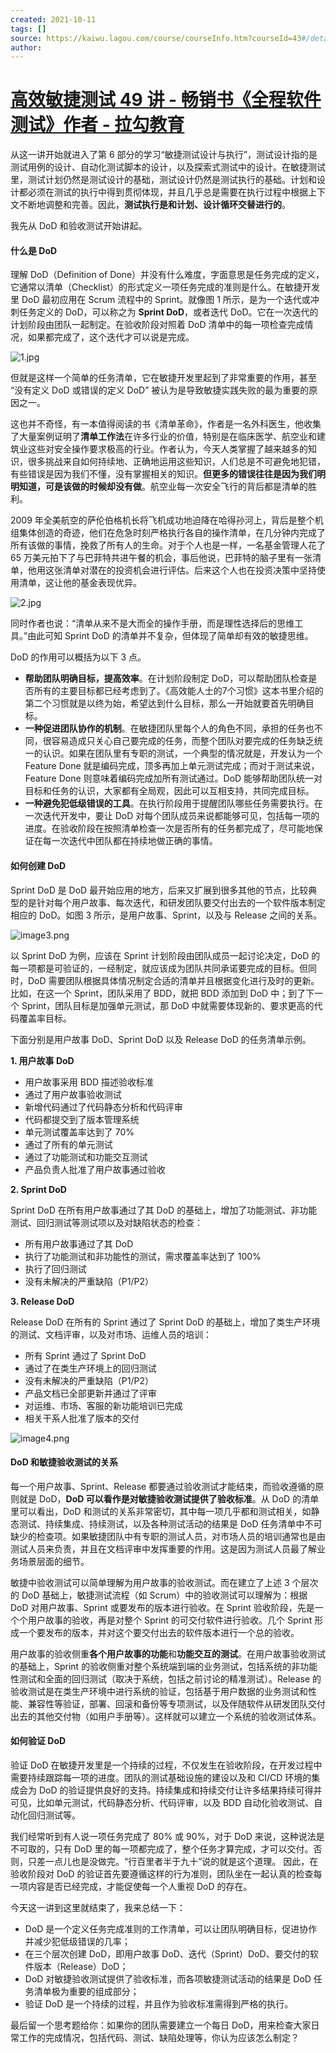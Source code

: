 ```yaml
---
created: 2021-10-11
tags: []
source: https://kaiwu.lagou.com/course/courseInfo.htm?courseId=43#/detail/pc?id=1585
author: 
---
```


# [高效敏捷测试 49 讲 - 畅销书《全程软件测试》作者 - 拉勾教育](https://kaiwu.lagou.com/course/courseInfo.htm?courseId=43#/detail/pc?id=1585)


从这一讲开始就进入了第 6 部分的学习“敏捷测试设计与执行”，测试设计指的是测试用例的设计、自动化测试脚本的设计，以及探索式测试中的设计。在敏捷测试里，测试计划仍然是测试设计的基础，测试设计仍然是测试执行的基础。计划和设计都必须在测试的执行中得到贯彻体现，并且几乎总是需要在执行过程中根据上下文不断地调整和完善。因此，**测试执行是和计划、设计循环交替进行的**。

我先从 DoD 和验收测试开始讲起。

#### 什么是 DoD

理解 DoD（Definition of Done）并没有什么难度，字面意思是任务完成的定义，它通常以清单（Checklist）的形式定义一项任务完成的准则是什么。在敏捷开发里 DoD 最初应用在 Scrum 流程中的 Sprint。就像图 1 所示，是为一个迭代或冲刺任务定义的 DoD，可以称之为 **Sprint DoD**，或者迭代 DoD。它在一次迭代的计划阶段由团队一起制定。在验收阶段对照着 DoD 清单中的每一项检查完成情况，如果都完成了，这个迭代才可以说是完成。

![1.jpg](https://s0.lgstatic.com/i/image/M00/08/58/Ciqc1F66g0KACwN4AADgF9GacQA665.jpg)

但就是这样一个简单的任务清单，它在敏捷开发里起到了非常重要的作用，甚至 “没有定义 DoD 或错误的定义 DoD” 被认为是导致敏捷实践失败的最为重要的原因之一。

这也并不奇怪，有一本值得阅读的书《清单革命》，作者是一名外科医生，他收集了大量案例证明了**清单工作法**在许多行业的价值，特别是在临床医学、航空业和建筑业这些对安全操作要求极高的行业。作者认为，今天人类掌握了越来越多的知识，很多挑战来自如何持续地、正确地运用这些知识，人们总是不可避免地犯错，有些错误是因为我们不懂，没有掌握相关的知识。**但更多的错误往往是因为我们明明知道，可是该做的时候却没有做**。航空业每一次安全飞行的背后都是清单的胜利。

2009 年全美航空的萨伦伯格机长将飞机成功地迫降在哈得孙河上，背后是整个机组集体创造的奇迹，他们在危急时刻严格执行各自的操作清单，在几分钟内完成了所有该做的事情，挽救了所有人的生命。对于个人也是一样，一名基金管理人花了 65 万美元拍下了与巴菲特共进午餐的机会，事后他说，巴菲特的脑子里有一张清单，他用这张清单对潜在的投资机会进行评估。后来这个人也在投资决策中坚持使用清单，这让他的基金表现优异。

![2.jpg](https://s0.lgstatic.com/i/image/M00/08/58/CgqCHl66g2eASs6LAAA2smEbRbE105.jpg)

同时作者也说：“清单从来不是大而全的操作手册，而是理性选择后的思维工具。”由此可知 Sprint DoD 的清单并不复杂，但体现了简单却有效的敏捷思维。

DoD 的作用可以概括为以下 3 点。

-   **帮助团队明确目标，提高效率**。在计划阶段制定 DoD，可以帮助团队检查是否所有的主要目标都已经考虑到了。《高效能人士的7个习惯》这本书里介绍的第二个习惯就是以终为始，希望达到什么目标，那么一开始就要首先明确目标。
-   **一种促进团队协作的机制**。在敏捷团队里每个人的角色不同，承担的任务也不同，很容易造成只关心自己要完成的任务，而整个团队对要完成的任务缺乏统一的认识。如果在团队里有专职的测试，一个典型的情况就是，开发认为一个 Feature Done 就是编码完成，顶多再加上单元测试完成；而对于测试来说，Feature Done 则意味着编码完成加所有测试通过。DoD 能够帮助团队统一对目标和任务的认识，大家都有全局观，因此可以互相支持，共同完成目标。
-   **一种避免犯低级错误的工具**。在执行阶段用于提醒团队哪些任务需要执行。在一次迭代开发中，要让 DoD 对每个团队成员来说都能够可见，包括每一项的进度。在验收阶段在按照清单检查一次是否所有的任务都完成了，尽可能地保证在每一次迭代中团队都在持续地做正确的事情。

#### 如何创建 DoD

Sprint DoD 是 DoD 最开始应用的地方，后来又扩展到很多其他的节点，比较典型的是针对每个用户故事、每次迭代，和研发团队要交付出去的一个软件版本制定相应的 DoD。如图 3 所示，是用户故事、Sprint，以及与 Release 之间的关系。

![image3.png](https://s0.lgstatic.com/i/image/M00/0A/69/CgqCHl6-C5yAM2OBAABtiLFxbDI629.png)

以 Sprint DoD 为例，应该在 Sprint 计划阶段由团队成员一起讨论决定，DoD 的每一项都是可验证的，一经制定，就应该成为团队共同承诺要完成的目标。但同时，DoD 需要团队根据具体情况制定合适的清单并且根据变化进行及时的更新。比如，在这一个 Sprint，团队采用了 BDD，就把 BDD 添加到 DoD 中；到了下一个 Sprint，团队目标是加强单元测试，那 DoD 中就需要体现新的、要求更高的代码覆盖率目标。

下面分别是用户故事 DoD、Sprint DoD 以及 Release DoD 的任务清单示例。

**1\. 用户故事 DoD**

-   用户故事采用 BDD 描述验收标准
-   通过了用户故事验收测试
-   新增代码通过了代码静态分析和代码评审
-   代码都提交到了版本管理系统
-   单元测试覆盖率达到了 70%
-   通过了所有的单元测试
-   通过了功能测试和功能交互测试
-   产品负责人批准了用户故事通过验收

**2\. Sprint DoD**

Sprint DoD 在所有用户故事通过了其 DoD 的基础上，增加了功能测试、非功能测试、回归测试等测试项以及对缺陷状态的检查：

-   所有用户故事通过了其 DoD
-   执行了功能测试和非功能性的测试，需求覆盖率达到了 100%
-   执行了回归测试
-   没有未解决的严重缺陷（P1/P2）

**3\. Release DoD**

Release DoD 在所有的 Sprint 通过了 Sprint DoD 的基础上，增加了类生产环境的测试、文档评审，以及对市场、运维人员的培训：

-   所有 Sprint 通过了 Sprint DoD
-   通过了在类生产环境上的回归测试
-   没有未解决的严重缺陷（P1/P2）
-   产品文档已全部更新并通过了评审
-   对运维、市场、客服的新功能培训已完成
-   相关干系人批准了版本的交付

![image4.png](https://s0.lgstatic.com/i/image/M00/0A/69/CgqCHl6-C7CAEEl4AAD9t9XtpEo149.png)

#### DoD 和敏捷验收测试的关系

每一个用户故事、Sprint、Release 都要通过验收测试才能结束，而验收遵循的原则就是 DoD，**DoD 可以看作是对敏捷验收测试提供了验收标准**。从 DoD 的清单里可以看出，DoD 和测试的关系非常密切，其中每一项几乎都和测试相关，如静态测试、持续集成、持续测试，以及各种测试活动的结果是 DoD 任务清单中不可缺少的检查项。如果敏捷团队中有专职的测试人员，对市场人员的培训通常也是由测试人员来负责，并且在文档评审中发挥重要的作用。这是因为测试人员最了解业务场景层面的细节。

敏捷中验收测试可以简单理解为用户故事的验收测试。而在建立了上述 3 个层次的 DoD 基础上，敏捷测试流程（如 Scrum）中的验收测试可以理解为：根据 DoD 对用户故事、Sprint 或要发布的版本进行验收。在 Sprint 验收阶段，先是一个个用户故事的验收，再是对整个 Sprint 的可交付软件进行验收。几个 Sprint 形成一个要发布的版本，并对这个要交付出去的软件版本进行一个总的验收。

用户故事的验收侧重**各个用户故事的功能**和**功能交互的测试**。在用户故事验收测试的基础上，Sprint 的验收侧重对整个系统端到端的业务测试，包括系统的非功能性测试和全面的回归测试（取决于系统，包括之前讨论的精准测试）。Release 的验收测试是在类生产环境中进行系统的验证，包括基于用户数据的业务测试和性能、兼容性等验证，部署、回滚和备份等专项测试，以及伴随软件从研发团队交付出去的其他交付物（如用户手册等）。这样就可以建立一个系统的验收测试体系。

#### 如何验证 DoD

验证 DoD 在敏捷开发里是一个持续的过程，不仅发生在验收阶段，在开发过程中需要持续跟踪每一项的进度。团队的测试基础设施的建设以及和 CI/CD 环境的集成会为 DoD 的验证提供良好的支持。持续集成和持续交付让许多结果持续可得并可见，比如单元测试，代码静态分析、代码评审，以及 BDD 自动化验收测试、自动化回归测试等。

我们经常听到有人说一项任务完成了 80% 或 90%，对于 DoD 来说，这种说法是不可取的，只有 DoD 里的每一项都完成了，整个任务才算完成，才可以交付。否则，只差一点儿也是没做完。“行百里者半于九十”说的就是这个道理。 因此，在验收阶段对 DoD 的验证首先要遵循这样的行为准则，团队坐在一起认真的检查每一项内容是否已经完成，才能促使每一个人重视 DoD 的存在。

今天这一讲到这里就结束了，我来总结一下：

-   DoD 是一个定义任务完成准则的工作清单，可以让团队明确目标，促进协作并减少犯低级错误的几率；
-   在三个层次创建 DoD，即用户故事 DoD、迭代（Sprint）DoD、要交付的软件版本（Release）DoD；
-   DoD 对敏捷验收测试提供了验收标准，而各项敏捷测试活动的结果是 DoD 任务清单极为重要的组成部分；
-   验证 DoD 是一个持续的过程，并且作为验收标准需得到严格的执行。

最后留一个思考题给你：如果你的团队需要建立一个每日 DoD，用来检查大家日常工作的完成情况，包括代码、测试、缺陷处理等，你认为应该怎么制定？
